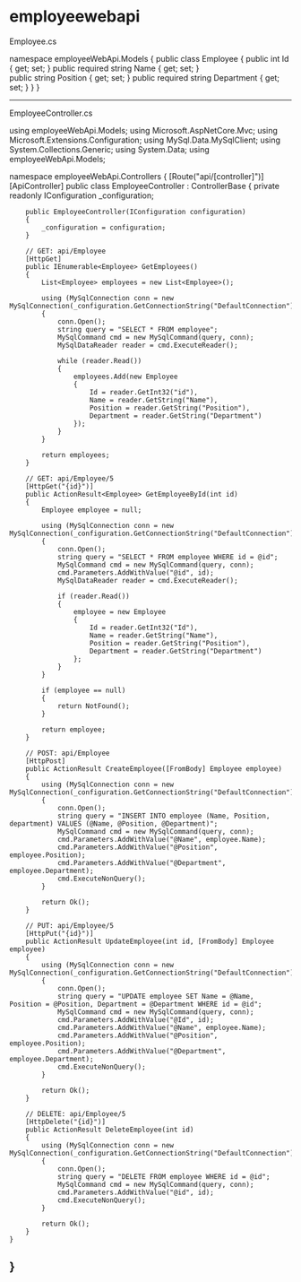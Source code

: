 # employeewebapi
Employee.cs

namespace employeeWebApi.Models
{
    public class Employee
    {
        public int Id { get; set; }
        public required string Name { get; set; }    
        public string Position { get; set; }
        public required string Department { get; set; }
    }
}

-------------------------------------------------------------------
EmployeeController.cs

using employeeWebApi.Models;
using Microsoft.AspNetCore.Mvc;
using Microsoft.Extensions.Configuration;
using MySql.Data.MySqlClient;
using System.Collections.Generic;
using System.Data;
using employeeWebApi.Models;

namespace employeeWebApi.Controllers
{
    [Route("api/[controller]")]
    [ApiController]
    public class EmployeeController : ControllerBase
    {
        private readonly IConfiguration _configuration;

        public EmployeeController(IConfiguration configuration)
        {
            _configuration = configuration;
        }

        // GET: api/Employee
        [HttpGet]
        public IEnumerable<Employee> GetEmployees()
        {
            List<Employee> employees = new List<Employee>();

            using (MySqlConnection conn = new MySqlConnection(_configuration.GetConnectionString("DefaultConnection")))
            {
                conn.Open();
                string query = "SELECT * FROM employee";
                MySqlCommand cmd = new MySqlCommand(query, conn);
                MySqlDataReader reader = cmd.ExecuteReader();

                while (reader.Read())
                {
                    employees.Add(new Employee
                    {
                        Id = reader.GetInt32("id"),
                        Name = reader.GetString("Name"),
                        Position = reader.GetString("Position"),
                        Department = reader.GetString("Department")
                    });
                }
            }

            return employees;
        }

        // GET: api/Employee/5
        [HttpGet("{id}")]
        public ActionResult<Employee> GetEmployeeById(int id)
        {
            Employee employee = null;

            using (MySqlConnection conn = new MySqlConnection(_configuration.GetConnectionString("DefaultConnection")))
            {
                conn.Open();
                string query = "SELECT * FROM employee WHERE id = @id";
                MySqlCommand cmd = new MySqlCommand(query, conn);
                cmd.Parameters.AddWithValue("@id", id);
                MySqlDataReader reader = cmd.ExecuteReader();

                if (reader.Read())
                {
                    employee = new Employee
                    {
                        Id = reader.GetInt32("Id"),
                        Name = reader.GetString("Name"),
                        Position = reader.GetString("Position"),
                        Department = reader.GetString("Department")
                    };
                }
            }

            if (employee == null)
            {
                return NotFound();
            }

            return employee;
        }

        // POST: api/Employee
        [HttpPost]
        public ActionResult CreateEmployee([FromBody] Employee employee)
        {
            using (MySqlConnection conn = new MySqlConnection(_configuration.GetConnectionString("DefaultConnection")))
            {
                conn.Open();
                string query = "INSERT INTO employee (Name, Position, department) VALUES (@Name, @Position, @Department)";
                MySqlCommand cmd = new MySqlCommand(query, conn);
                cmd.Parameters.AddWithValue("@Name", employee.Name);
                cmd.Parameters.AddWithValue("@Position", employee.Position);
                cmd.Parameters.AddWithValue("@Department", employee.Department);
                cmd.ExecuteNonQuery();
            }

            return Ok();
        }

        // PUT: api/Employee/5
        [HttpPut("{id}")]
        public ActionResult UpdateEmployee(int id, [FromBody] Employee employee)
        {
            using (MySqlConnection conn = new MySqlConnection(_configuration.GetConnectionString("DefaultConnection")))
            {
                conn.Open();
                string query = "UPDATE employee SET Name = @Name,  Position = @Position, Department = @Department WHERE id = @id";
                MySqlCommand cmd = new MySqlCommand(query, conn);
                cmd.Parameters.AddWithValue("@Id", id);
                cmd.Parameters.AddWithValue("@Name", employee.Name);
                cmd.Parameters.AddWithValue("@Position", employee.Position);
                cmd.Parameters.AddWithValue("@Department", employee.Department);
                cmd.ExecuteNonQuery();
            }

            return Ok();
        }

        // DELETE: api/Employee/5
        [HttpDelete("{id}")]
        public ActionResult DeleteEmployee(int id)
        {
            using (MySqlConnection conn = new MySqlConnection(_configuration.GetConnectionString("DefaultConnection")))
            {
                conn.Open();
                string query = "DELETE FROM employee WHERE id = @id";
                MySqlCommand cmd = new MySqlCommand(query, conn);
                cmd.Parameters.AddWithValue("@id", id);
                cmd.ExecuteNonQuery();
            }

            return Ok();
        }
    }
}
--------------------------------------------------------------------------------------------------
